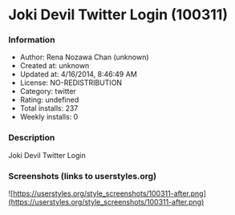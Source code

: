 # Joki Devil Twitter Login (100311)

### Information
- Author: Rena Nozawa Chan (unknown)
- Created at: unknown
- Updated at: 4/16/2014, 8:46:49 AM
- License: NO-REDISTRIBUTION
- Category: twitter
- Rating: undefined
- Total installs: 237
- Weekly installs: 0


### Description
Joki Devil Twitter Login


### Screenshots (links to userstyles.org)
![https://userstyles.org/style_screenshots/100311-after.png](https://userstyles.org/style_screenshots/100311-after.png)


